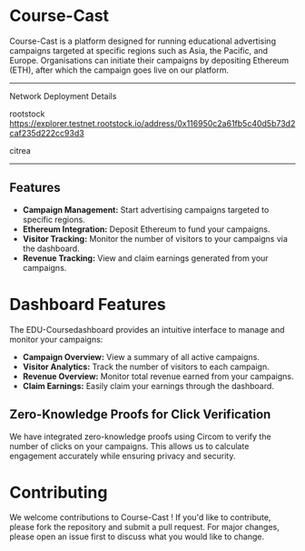 # Course-Cast

Course-Cast is a platform designed for running educational advertising campaigns targeted at specific regions such as Asia, the Pacific, and Europe. Organisations can initiate their campaigns by depositing Ethereum (ETH), after which the campaign goes live on our platform.

---

Network Deployment Details

rootstock 
https://explorer.testnet.rootstock.io/address/0x116950c2a61fb5c40d5b73d2caf235d222cc93d3

citrea

---

## Features

- **Campaign Management:** Start advertising campaigns targeted to specific regions.
- **Ethereum Integration:** Deposit Ethereum to fund your campaigns.
- **Visitor Tracking:** Monitor the number of visitors to your campaigns via the dashboard.
- **Revenue Tracking:** View and claim earnings generated from your campaigns.

# Dashboard Features

The EDU-Coursedashboard provides an intuitive interface to manage and monitor your campaigns:

- **Campaign Overview:** View a summary of all active campaigns.
- **Visitor Analytics:** Track the number of visitors to each campaign.
- **Revenue Overview:** Monitor total revenue earned from your campaigns.
- **Claim Earnings:** Easily claim your earnings through the dashboard.



## Zero-Knowledge Proofs for Click Verification

We have integrated zero-knowledge proofs using Circom to verify the number of clicks on your campaigns. This allows us to calculate engagement accurately while ensuring privacy and security.

# Contributing

We welcome contributions to Course-Cast ! If you'd like to contribute, please fork the repository and submit a pull request. For major changes, please open an issue first to discuss what you would like to change.

